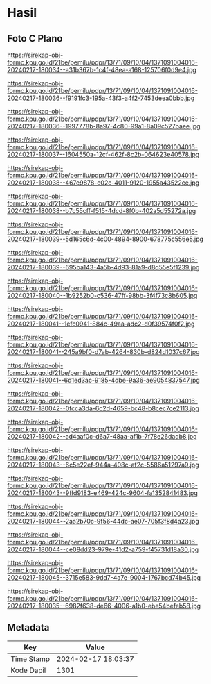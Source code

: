 # Hasil

## Foto C Plano

https://sirekap-obj-formc.kpu.go.id/21be/pemilu/pdpr/13/71/09/10/04/1371091004016-20240217-180034--a31b367b-1c4f-48ea-a168-125706f0d9e4.jpg

https://sirekap-obj-formc.kpu.go.id/21be/pemilu/pdpr/13/71/09/10/04/1371091004016-20240217-180036--f9191fc3-195a-43f3-a4f2-7453deea0bbb.jpg

https://sirekap-obj-formc.kpu.go.id/21be/pemilu/pdpr/13/71/09/10/04/1371091004016-20240217-180036--1997778b-8a97-4c80-99a1-8a09c527baee.jpg

https://sirekap-obj-formc.kpu.go.id/21be/pemilu/pdpr/13/71/09/10/04/1371091004016-20240217-180037--1604550a-12cf-462f-8c2b-064623e40578.jpg

https://sirekap-obj-formc.kpu.go.id/21be/pemilu/pdpr/13/71/09/10/04/1371091004016-20240217-180038--467e9878-e02c-4011-9120-1955a43522ce.jpg

https://sirekap-obj-formc.kpu.go.id/21be/pemilu/pdpr/13/71/09/10/04/1371091004016-20240217-180038--b7c55cff-f515-4dcd-8f0b-402a5d55272a.jpg

https://sirekap-obj-formc.kpu.go.id/21be/pemilu/pdpr/13/71/09/10/04/1371091004016-20240217-180039--5d165c6d-4c00-4894-8900-678775c556e5.jpg

https://sirekap-obj-formc.kpu.go.id/21be/pemilu/pdpr/13/71/09/10/04/1371091004016-20240217-180039--695ba143-4a5b-4d93-81a9-d8d55e5f1239.jpg

https://sirekap-obj-formc.kpu.go.id/21be/pemilu/pdpr/13/71/09/10/04/1371091004016-20240217-180040--1b9252b0-c536-47ff-98bb-3f4f73c8b605.jpg

https://sirekap-obj-formc.kpu.go.id/21be/pemilu/pdpr/13/71/09/10/04/1371091004016-20240217-180041--1efc0941-884c-49aa-adc2-d0f39574f0f2.jpg

https://sirekap-obj-formc.kpu.go.id/21be/pemilu/pdpr/13/71/09/10/04/1371091004016-20240217-180041--245a9bf0-d7ab-4264-830b-d824d1037c67.jpg

https://sirekap-obj-formc.kpu.go.id/21be/pemilu/pdpr/13/71/09/10/04/1371091004016-20240217-180041--6d1ed3ac-9185-4dbe-9a36-ae9054837547.jpg

https://sirekap-obj-formc.kpu.go.id/21be/pemilu/pdpr/13/71/09/10/04/1371091004016-20240217-180042--0fcca3da-6c2d-4659-bc48-b8cec7ce2113.jpg

https://sirekap-obj-formc.kpu.go.id/21be/pemilu/pdpr/13/71/09/10/04/1371091004016-20240217-180042--ad4aaf0c-d6a7-48aa-af1b-7f78e26dadb8.jpg

https://sirekap-obj-formc.kpu.go.id/21be/pemilu/pdpr/13/71/09/10/04/1371091004016-20240217-180043--6c5e22ef-944a-408c-af2c-5586a51297a9.jpg

https://sirekap-obj-formc.kpu.go.id/21be/pemilu/pdpr/13/71/09/10/04/1371091004016-20240217-180043--9ffd9183-e469-424c-9604-fa1352841483.jpg

https://sirekap-obj-formc.kpu.go.id/21be/pemilu/pdpr/13/71/09/10/04/1371091004016-20240217-180044--2aa2b70c-9f56-44dc-ae07-705f3f8d4a23.jpg

https://sirekap-obj-formc.kpu.go.id/21be/pemilu/pdpr/13/71/09/10/04/1371091004016-20240217-180044--ce08dd23-979e-41d2-a759-f45731d18a30.jpg

https://sirekap-obj-formc.kpu.go.id/21be/pemilu/pdpr/13/71/09/10/04/1371091004016-20240217-180045--3715e583-9dd7-4a7e-9004-1767bcd74b45.jpg

https://sirekap-obj-formc.kpu.go.id/21be/pemilu/pdpr/13/71/09/10/04/1371091004016-20240217-180035--6982f638-de66-4006-a1b0-ebe54befeb58.jpg


## Metadata

| Key        | Value               |
| ---------- | ------------------- |
| Time Stamp | 2024-02-17 18:03:37 |
| Kode Dapil | 1301                |



